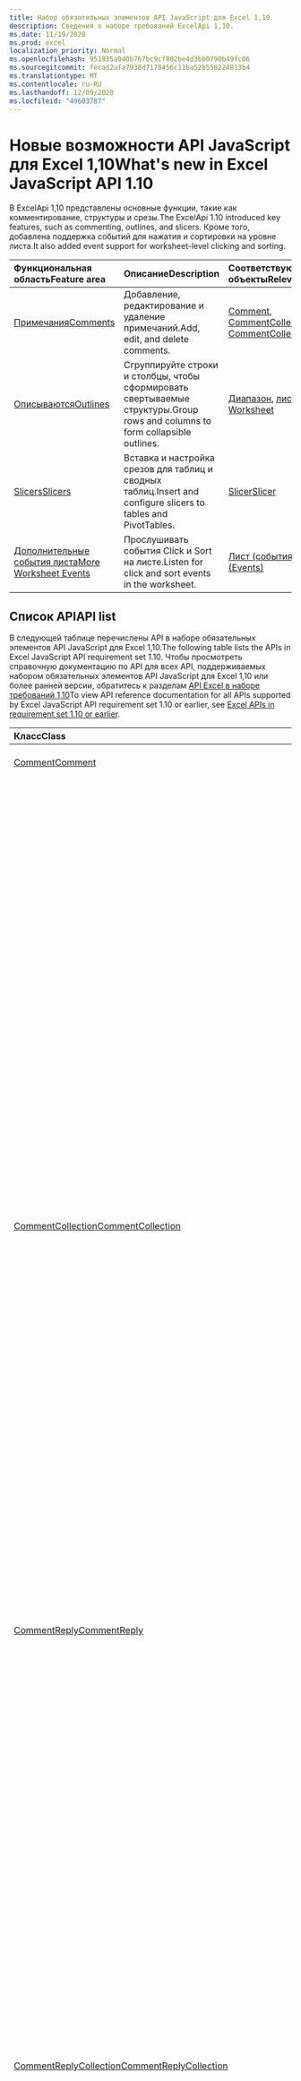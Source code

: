 ```yaml
---
title: Набор обязательных элементов API JavaScript для Excel 1,10
description: Сведения о наборе требований ExcelApi 1,10.
ms.date: 11/19/2020
ms.prod: excel
localization_priority: Normal
ms.openlocfilehash: 951835a040b767bc9cf802be4d3bb0790b49fc06
ms.sourcegitcommit: fecad2afa7938d7178456c11ba52b558224813b4
ms.translationtype: MT
ms.contentlocale: ru-RU
ms.lasthandoff: 12/09/2020
ms.locfileid: "49603787"
---
```

# <a name="whats-new-in-excel-javascript-api-110"></a><span data-ttu-id="d00da-103">Новые возможности API JavaScript для Excel 1,10</span><span class="sxs-lookup"><span data-stu-id="d00da-103">What's new in Excel JavaScript API 1.10</span></span>

<span data-ttu-id="d00da-104">В ExcelApi 1,10 представлены основные функции, такие как комментирование, структуры и срезы.</span><span class="sxs-lookup"><span data-stu-id="d00da-104">The ExcelApi 1.10 introduced key features, such as commenting, outlines, and slicers.</span></span> <span data-ttu-id="d00da-105">Кроме того, добавлена поддержка событий для нажатия и сортировки на уровне листа.</span><span class="sxs-lookup"><span data-stu-id="d00da-105">It also added event support for worksheet-level clicking and sorting.</span></span>

| <span data-ttu-id="d00da-106">Функциональная область</span><span class="sxs-lookup"><span data-stu-id="d00da-106">Feature area</span></span> | <span data-ttu-id="d00da-107">Описание</span><span class="sxs-lookup"><span data-stu-id="d00da-107">Description</span></span> | <span data-ttu-id="d00da-108">Соответствующие объекты</span><span class="sxs-lookup"><span data-stu-id="d00da-108">Relevant objects</span></span> |
|:--- |:--- |:--- |
| [<span data-ttu-id="d00da-109">Примечания</span><span class="sxs-lookup"><span data-stu-id="d00da-109">Comments</span></span>](../../excel/excel-add-ins-comments.md) | <span data-ttu-id="d00da-110">Добавление, редактирование и удаление примечаний.</span><span class="sxs-lookup"><span data-stu-id="d00da-110">Add, edit, and delete comments.</span></span> | <span data-ttu-id="d00da-111">[Comment](/javascript/api/excel/excel.comment), [CommentCollection](/javascript/api/excel/excel.commentcollection)</span><span class="sxs-lookup"><span data-stu-id="d00da-111">[Comment](/javascript/api/excel/excel.comment), [CommentCollection](/javascript/api/excel/excel.commentcollection)</span></span> |
| [<span data-ttu-id="d00da-112">Описываются</span><span class="sxs-lookup"><span data-stu-id="d00da-112">Outlines</span></span>](../../excel/excel-add-ins-ranges-advanced.md#group-data-for-an-outline) | <span data-ttu-id="d00da-113">Сгруппируйте строки и столбцы, чтобы сформировать свертываемые структуры.</span><span class="sxs-lookup"><span data-stu-id="d00da-113">Group rows and columns to form collapsible outlines.</span></span> | <span data-ttu-id="d00da-114">[Диапазон](/javascript/api/excel/excel.range), [лист](/javascript/api/excel/excel.worksheet)</span><span class="sxs-lookup"><span data-stu-id="d00da-114">[Range](/javascript/api/excel/excel.range), [Worksheet](/javascript/api/excel/excel.worksheet)</span></span> |
| [<span data-ttu-id="d00da-115">Slicers</span><span class="sxs-lookup"><span data-stu-id="d00da-115">Slicers</span></span>](../../excel/excel-add-ins-pivottables.md#filter-with-slicers) | <span data-ttu-id="d00da-116">Вставка и настройка срезов для таблиц и сводных таблиц.</span><span class="sxs-lookup"><span data-stu-id="d00da-116">Insert and configure slicers to tables and PivotTables.</span></span> | [<span data-ttu-id="d00da-117">Slicer</span><span class="sxs-lookup"><span data-stu-id="d00da-117">Slicer</span></span>](/javascript/api/excel/excel.slicer) |
| [<span data-ttu-id="d00da-118">Дополнительные события листа</span><span class="sxs-lookup"><span data-stu-id="d00da-118">More Worksheet Events</span></span>](../../excel/excel-add-ins-events.md) | <span data-ttu-id="d00da-119">Прослушивать события Click и Sort на листе.</span><span class="sxs-lookup"><span data-stu-id="d00da-119">Listen for click and sort events in the worksheet.</span></span> | [<span data-ttu-id="d00da-120">Лист (события)</span><span class="sxs-lookup"><span data-stu-id="d00da-120">Worksheet (Events)</span></span>](/javascript/api/excel/excel.worksheet#events) |

## <a name="api-list"></a><span data-ttu-id="d00da-121">Список API</span><span class="sxs-lookup"><span data-stu-id="d00da-121">API list</span></span>

<span data-ttu-id="d00da-122">В следующей таблице перечислены API в наборе обязательных элементов API JavaScript для Excel 1,10.</span><span class="sxs-lookup"><span data-stu-id="d00da-122">The following table lists the APIs in Excel JavaScript API requirement set 1.10.</span></span> <span data-ttu-id="d00da-123">Чтобы просмотреть справочную документацию по API для всех API, поддерживаемых набором обязательных элементов API JavaScript для Excel 1,10 или более ранней версии, обратитесь к разделам [API Excel в наборе требований 1,10](/javascript/api/excel?view=excel-js-1.10&preserve-view=true)</span><span class="sxs-lookup"><span data-stu-id="d00da-123">To view API reference documentation for all APIs supported by Excel JavaScript API requirement set 1.10 or earlier, see [Excel APIs in requirement set 1.10 or earlier](/javascript/api/excel?view=excel-js-1.10&preserve-view=true).</span></span>

| <span data-ttu-id="d00da-124">Класс</span><span class="sxs-lookup"><span data-stu-id="d00da-124">Class</span></span> | <span data-ttu-id="d00da-125">Поля</span><span class="sxs-lookup"><span data-stu-id="d00da-125">Fields</span></span> | <span data-ttu-id="d00da-126">Описание</span><span class="sxs-lookup"><span data-stu-id="d00da-126">Description</span></span> |
|:---|:---|:---|
|[<span data-ttu-id="d00da-127">Comment</span><span class="sxs-lookup"><span data-stu-id="d00da-127">Comment</span></span>](/javascript/api/excel/excel.comment)|[<span data-ttu-id="d00da-128">content</span><span class="sxs-lookup"><span data-stu-id="d00da-128">content</span></span>](/javascript/api/excel/excel.comment#content)|<span data-ttu-id="d00da-129">Содержимое комментария.</span><span class="sxs-lookup"><span data-stu-id="d00da-129">The comment's content.</span></span>|
||[<span data-ttu-id="d00da-130">delete()</span><span class="sxs-lookup"><span data-stu-id="d00da-130">delete()</span></span>](/javascript/api/excel/excel.comment#delete--)|<span data-ttu-id="d00da-131">Удаляет комментарий и все подключенные ответы.</span><span class="sxs-lookup"><span data-stu-id="d00da-131">Deletes the comment and all the connected replies.</span></span>|
||[<span data-ttu-id="d00da-132">getLocation()</span><span class="sxs-lookup"><span data-stu-id="d00da-132">getLocation()</span></span>](/javascript/api/excel/excel.comment#getlocation--)|<span data-ttu-id="d00da-133">Получает ячейку, в которой находится этот комментарий.</span><span class="sxs-lookup"><span data-stu-id="d00da-133">Gets the cell where this comment is located.</span></span>|
||[<span data-ttu-id="d00da-134">authorEmail</span><span class="sxs-lookup"><span data-stu-id="d00da-134">authorEmail</span></span>](/javascript/api/excel/excel.comment#authoremail)|<span data-ttu-id="d00da-135">Получает электронную почту автора примечания.</span><span class="sxs-lookup"><span data-stu-id="d00da-135">Gets the email of the comment's author.</span></span>|
||[<span data-ttu-id="d00da-136">authorName</span><span class="sxs-lookup"><span data-stu-id="d00da-136">authorName</span></span>](/javascript/api/excel/excel.comment#authorname)|<span data-ttu-id="d00da-137">Получает имя автора примечания.</span><span class="sxs-lookup"><span data-stu-id="d00da-137">Gets the name of the comment's author.</span></span>|
||[<span data-ttu-id="d00da-138">creationDate</span><span class="sxs-lookup"><span data-stu-id="d00da-138">creationDate</span></span>](/javascript/api/excel/excel.comment#creationdate)|<span data-ttu-id="d00da-139">Получает время создания примечания.</span><span class="sxs-lookup"><span data-stu-id="d00da-139">Gets the creation time of the comment.</span></span>|
||[<span data-ttu-id="d00da-140">id</span><span class="sxs-lookup"><span data-stu-id="d00da-140">id</span></span>](/javascript/api/excel/excel.comment#id)|<span data-ttu-id="d00da-141">Задает идентификатор комментария.</span><span class="sxs-lookup"><span data-stu-id="d00da-141">Specifies the comment identifier.</span></span>|
||[<span data-ttu-id="d00da-142">replies</span><span class="sxs-lookup"><span data-stu-id="d00da-142">replies</span></span>](/javascript/api/excel/excel.comment#replies)|<span data-ttu-id="d00da-143">Представляет коллекцию объектов ответов, связанных с примечанием.</span><span class="sxs-lookup"><span data-stu-id="d00da-143">Represents a collection of reply objects associated with the comment.</span></span>|
|[<span data-ttu-id="d00da-144">CommentCollection</span><span class="sxs-lookup"><span data-stu-id="d00da-144">CommentCollection</span></span>](/javascript/api/excel/excel.commentcollection)|[<span data-ttu-id="d00da-145">Add (Целладдресс: \| строка Range, Content: String, ContentType?: Excel. ContentType)</span><span class="sxs-lookup"><span data-stu-id="d00da-145">add(cellAddress: Range \| string, content: string, contentType?: Excel.ContentType)</span></span>](/javascript/api/excel/excel.commentcollection#add-celladdress--content--contenttype-)|<span data-ttu-id="d00da-146">Создает новое примечание с указанным содержимым в определенной ячейке.</span><span class="sxs-lookup"><span data-stu-id="d00da-146">Creates a new comment with the given content on the given cell.</span></span>|
||[<span data-ttu-id="d00da-147">getCount()</span><span class="sxs-lookup"><span data-stu-id="d00da-147">getCount()</span></span>](/javascript/api/excel/excel.commentcollection#getcount--)|<span data-ttu-id="d00da-148">Получает количество примечаний в коллекции.</span><span class="sxs-lookup"><span data-stu-id="d00da-148">Gets the number of comments in the collection.</span></span>|
||[<span data-ttu-id="d00da-149">getItem(commentId: string)</span><span class="sxs-lookup"><span data-stu-id="d00da-149">getItem(commentId: string)</span></span>](/javascript/api/excel/excel.commentcollection#getitem-commentid-)|<span data-ttu-id="d00da-150">Получает примечание из коллекции на основе его идентификатора.</span><span class="sxs-lookup"><span data-stu-id="d00da-150">Gets a comment from the collection based on its ID.</span></span>|
||[<span data-ttu-id="d00da-151">getItemAt(index: number)</span><span class="sxs-lookup"><span data-stu-id="d00da-151">getItemAt(index: number)</span></span>](/javascript/api/excel/excel.commentcollection#getitemat-index-)|<span data-ttu-id="d00da-152">Получает примечание из коллекции на основе его позиции.</span><span class="sxs-lookup"><span data-stu-id="d00da-152">Gets a comment from the collection based on its position.</span></span>|
||[<span data-ttu-id="d00da-153">getItemByCell(cellAddress: Range \| string)</span><span class="sxs-lookup"><span data-stu-id="d00da-153">getItemByCell(cellAddress: Range \| string)</span></span>](/javascript/api/excel/excel.commentcollection#getitembycell-celladdress-)|<span data-ttu-id="d00da-154">Получает примечание из указанной ячейки.</span><span class="sxs-lookup"><span data-stu-id="d00da-154">Gets the comment from the specified cell.</span></span>|
||[<span data-ttu-id="d00da-155">getItemByReplyId(replyId: string)</span><span class="sxs-lookup"><span data-stu-id="d00da-155">getItemByReplyId(replyId: string)</span></span>](/javascript/api/excel/excel.commentcollection#getitembyreplyid-replyid-)|<span data-ttu-id="d00da-156">Получает комментарий, к которому подключен данный ответ.</span><span class="sxs-lookup"><span data-stu-id="d00da-156">Gets the comment to which the given reply is connected.</span></span>|
||[<span data-ttu-id="d00da-157">items</span><span class="sxs-lookup"><span data-stu-id="d00da-157">items</span></span>](/javascript/api/excel/excel.commentcollection#items)|<span data-ttu-id="d00da-158">Получает загруженные дочерние элементы в этой коллекции.</span><span class="sxs-lookup"><span data-stu-id="d00da-158">Gets the loaded child items in this collection.</span></span>|
|[<span data-ttu-id="d00da-159">CommentReply</span><span class="sxs-lookup"><span data-stu-id="d00da-159">CommentReply</span></span>](/javascript/api/excel/excel.commentreply)|[<span data-ttu-id="d00da-160">content</span><span class="sxs-lookup"><span data-stu-id="d00da-160">content</span></span>](/javascript/api/excel/excel.commentreply#content)|<span data-ttu-id="d00da-161">Содержимое ответа на комментарий.</span><span class="sxs-lookup"><span data-stu-id="d00da-161">The comment reply's content.</span></span>|
||[<span data-ttu-id="d00da-162">delete()</span><span class="sxs-lookup"><span data-stu-id="d00da-162">delete()</span></span>](/javascript/api/excel/excel.commentreply#delete--)|<span data-ttu-id="d00da-163">Удаляет ответ на примечание.</span><span class="sxs-lookup"><span data-stu-id="d00da-163">Deletes the comment reply.</span></span>|
||[<span data-ttu-id="d00da-164">getLocation()</span><span class="sxs-lookup"><span data-stu-id="d00da-164">getLocation()</span></span>](/javascript/api/excel/excel.commentreply#getlocation--)|<span data-ttu-id="d00da-165">Получает ячейку, в которой находится этот ответ на комментарий.</span><span class="sxs-lookup"><span data-stu-id="d00da-165">Gets the cell where this comment reply is located.</span></span>|
||[<span data-ttu-id="d00da-166">getParentComment()</span><span class="sxs-lookup"><span data-stu-id="d00da-166">getParentComment()</span></span>](/javascript/api/excel/excel.commentreply#getparentcomment--)|<span data-ttu-id="d00da-167">Получает родительский комментарий для этого ответа.</span><span class="sxs-lookup"><span data-stu-id="d00da-167">Gets the parent comment of this reply.</span></span>|
||[<span data-ttu-id="d00da-168">authorEmail</span><span class="sxs-lookup"><span data-stu-id="d00da-168">authorEmail</span></span>](/javascript/api/excel/excel.commentreply#authoremail)|<span data-ttu-id="d00da-169">Получает электронную почту автора ответа на примечание.</span><span class="sxs-lookup"><span data-stu-id="d00da-169">Gets the email of the comment reply's author.</span></span>|
||[<span data-ttu-id="d00da-170">authorName</span><span class="sxs-lookup"><span data-stu-id="d00da-170">authorName</span></span>](/javascript/api/excel/excel.commentreply#authorname)|<span data-ttu-id="d00da-171">Получает имя автора ответа на примечание.</span><span class="sxs-lookup"><span data-stu-id="d00da-171">Gets the name of the comment reply's author.</span></span>|
||[<span data-ttu-id="d00da-172">creationDate</span><span class="sxs-lookup"><span data-stu-id="d00da-172">creationDate</span></span>](/javascript/api/excel/excel.commentreply#creationdate)|<span data-ttu-id="d00da-173">Получает время создания ответа на примечание.</span><span class="sxs-lookup"><span data-stu-id="d00da-173">Gets the creation time of the comment reply.</span></span>|
||[<span data-ttu-id="d00da-174">id</span><span class="sxs-lookup"><span data-stu-id="d00da-174">id</span></span>](/javascript/api/excel/excel.commentreply#id)|<span data-ttu-id="d00da-175">Задает идентификатор ответа на комментарий.</span><span class="sxs-lookup"><span data-stu-id="d00da-175">Specifies the comment reply identifier.</span></span>|
|[<span data-ttu-id="d00da-176">CommentReplyCollection</span><span class="sxs-lookup"><span data-stu-id="d00da-176">CommentReplyCollection</span></span>](/javascript/api/excel/excel.commentreplycollection)|[<span data-ttu-id="d00da-177">add(content: string, contentType?: Excel.ContentType)</span><span class="sxs-lookup"><span data-stu-id="d00da-177">add(content: string, contentType?: Excel.ContentType)</span></span>](/javascript/api/excel/excel.commentreplycollection#add-content--contenttype-)|<span data-ttu-id="d00da-178">Создает ответ на примечание.</span><span class="sxs-lookup"><span data-stu-id="d00da-178">Creates a comment reply for comment.</span></span>|
||[<span data-ttu-id="d00da-179">getCount()</span><span class="sxs-lookup"><span data-stu-id="d00da-179">getCount()</span></span>](/javascript/api/excel/excel.commentreplycollection#getcount--)|<span data-ttu-id="d00da-180">Получает количество ответов на примечания в коллекции.</span><span class="sxs-lookup"><span data-stu-id="d00da-180">Gets the number of comment replies in the collection.</span></span>|
||[<span data-ttu-id="d00da-181">getItem(commentReplyId: string)</span><span class="sxs-lookup"><span data-stu-id="d00da-181">getItem(commentReplyId: string)</span></span>](/javascript/api/excel/excel.commentreplycollection#getitem-commentreplyid-)|<span data-ttu-id="d00da-182">Возвращает ответ на примечание, определенное по идентификатору.</span><span class="sxs-lookup"><span data-stu-id="d00da-182">Returns a comment reply identified by its ID.</span></span>|
||[<span data-ttu-id="d00da-183">getItemAt(index: number)</span><span class="sxs-lookup"><span data-stu-id="d00da-183">getItemAt(index: number)</span></span>](/javascript/api/excel/excel.commentreplycollection#getitemat-index-)|<span data-ttu-id="d00da-184">Возвращает ответ на примечание на основе его позиции в коллекции.</span><span class="sxs-lookup"><span data-stu-id="d00da-184">Gets a comment reply based on its position in the collection.</span></span>|
||[<span data-ttu-id="d00da-185">items</span><span class="sxs-lookup"><span data-stu-id="d00da-185">items</span></span>](/javascript/api/excel/excel.commentreplycollection#items)|<span data-ttu-id="d00da-186">Получает загруженные дочерние элементы в этой коллекции.</span><span class="sxs-lookup"><span data-stu-id="d00da-186">Gets the loaded child items in this collection.</span></span>|
|[<span data-ttu-id="d00da-187">PivotLayout</span><span class="sxs-lookup"><span data-stu-id="d00da-187">PivotLayout</span></span>](/javascript/api/excel/excel.pivotlayout)|[<span data-ttu-id="d00da-188">enableFieldList</span><span class="sxs-lookup"><span data-stu-id="d00da-188">enableFieldList</span></span>](/javascript/api/excel/excel.pivotlayout#enablefieldlist)|<span data-ttu-id="d00da-189">Указывает, можно ли отображать список полей в пользовательском интерфейсе.</span><span class="sxs-lookup"><span data-stu-id="d00da-189">Specifies if the field list can be shown in the UI.</span></span>|
|[<span data-ttu-id="d00da-190">PivotTableStyle</span><span class="sxs-lookup"><span data-stu-id="d00da-190">PivotTableStyle</span></span>](/javascript/api/excel/excel.pivottablestyle)|[<span data-ttu-id="d00da-191">delete()</span><span class="sxs-lookup"><span data-stu-id="d00da-191">delete()</span></span>](/javascript/api/excel/excel.pivottablestyle#delete--)|<span data-ttu-id="d00da-192">Удаляет объект PivotTableStyle.</span><span class="sxs-lookup"><span data-stu-id="d00da-192">Deletes the PivotTableStyle.</span></span>|
||[<span data-ttu-id="d00da-193">duplicate()</span><span class="sxs-lookup"><span data-stu-id="d00da-193">duplicate()</span></span>](/javascript/api/excel/excel.pivottablestyle#duplicate--)|<span data-ttu-id="d00da-194">Создает дубликат объекта PivotTableStyle с копиями всех элементов стиля.</span><span class="sxs-lookup"><span data-stu-id="d00da-194">Creates a duplicate of this PivotTableStyle with copies of all the style elements.</span></span>|
||[<span data-ttu-id="d00da-195">name</span><span class="sxs-lookup"><span data-stu-id="d00da-195">name</span></span>](/javascript/api/excel/excel.pivottablestyle#name)|<span data-ttu-id="d00da-196">Получает имя объекта PivotTableStyle.</span><span class="sxs-lookup"><span data-stu-id="d00da-196">Gets the name of the PivotTableStyle.</span></span>|
||[<span data-ttu-id="d00da-197">readOnly</span><span class="sxs-lookup"><span data-stu-id="d00da-197">readOnly</span></span>](/javascript/api/excel/excel.pivottablestyle#readonly)|<span data-ttu-id="d00da-198">Указывает, предназначен ли объект PivotTableStyle только для чтения.</span><span class="sxs-lookup"><span data-stu-id="d00da-198">Specifies if this PivotTableStyle object is read-only.</span></span>|
|[<span data-ttu-id="d00da-199">PivotTableStyleCollection</span><span class="sxs-lookup"><span data-stu-id="d00da-199">PivotTableStyleCollection</span></span>](/javascript/api/excel/excel.pivottablestylecollection)|[<span data-ttu-id="d00da-200">add(name: string, makeUniqueName?: boolean)</span><span class="sxs-lookup"><span data-stu-id="d00da-200">add(name: string, makeUniqueName?: boolean)</span></span>](/javascript/api/excel/excel.pivottablestylecollection#add-name--makeuniquename-)|<span data-ttu-id="d00da-201">Создает пустой объект PivotTableStyle с указанным именем.</span><span class="sxs-lookup"><span data-stu-id="d00da-201">Creates a blank PivotTableStyle with the specified name.</span></span>|
||[<span data-ttu-id="d00da-202">getCount()</span><span class="sxs-lookup"><span data-stu-id="d00da-202">getCount()</span></span>](/javascript/api/excel/excel.pivottablestylecollection#getcount--)|<span data-ttu-id="d00da-203">Получает количество стилей сводных таблиц в коллекции.</span><span class="sxs-lookup"><span data-stu-id="d00da-203">Gets the number of PivotTable styles in the collection.</span></span>|
||[<span data-ttu-id="d00da-204">getDefault()</span><span class="sxs-lookup"><span data-stu-id="d00da-204">getDefault()</span></span>](/javascript/api/excel/excel.pivottablestylecollection#getdefault--)|<span data-ttu-id="d00da-205">Получает используемый по умолчанию объект PivotTableStyle для области родительского объекта.</span><span class="sxs-lookup"><span data-stu-id="d00da-205">Gets the default PivotTableStyle for the parent object's scope.</span></span>|
||[<span data-ttu-id="d00da-206">getItem(name: string)</span><span class="sxs-lookup"><span data-stu-id="d00da-206">getItem(name: string)</span></span>](/javascript/api/excel/excel.pivottablestylecollection#getitem-name-)|<span data-ttu-id="d00da-207">Получает объект PivotTableStyle по имени.</span><span class="sxs-lookup"><span data-stu-id="d00da-207">Gets a PivotTableStyle by name.</span></span>|
||[<span data-ttu-id="d00da-208">getItemOrNullObject(имя: строка)</span><span class="sxs-lookup"><span data-stu-id="d00da-208">getItemOrNullObject(name: string)</span></span>](/javascript/api/excel/excel.pivottablestylecollection#getitemornullobject-name-)|<span data-ttu-id="d00da-209">Получает объект PivotTableStyle по имени.</span><span class="sxs-lookup"><span data-stu-id="d00da-209">Gets a PivotTableStyle by name.</span></span>|
||[<span data-ttu-id="d00da-210">items</span><span class="sxs-lookup"><span data-stu-id="d00da-210">items</span></span>](/javascript/api/excel/excel.pivottablestylecollection#items)|<span data-ttu-id="d00da-211">Получает загруженные дочерние элементы в этой коллекции.</span><span class="sxs-lookup"><span data-stu-id="d00da-211">Gets the loaded child items in this collection.</span></span>|
||[<span data-ttu-id="d00da-212">setDefault(newDefaultStyle: PivotTableStyle \| string)</span><span class="sxs-lookup"><span data-stu-id="d00da-212">setDefault(newDefaultStyle: PivotTableStyle \| string)</span></span>](/javascript/api/excel/excel.pivottablestylecollection#setdefault-newdefaultstyle-)|<span data-ttu-id="d00da-213">Задает объект PivotTableStyle, используемый по умолчанию в области родительского объекта.</span><span class="sxs-lookup"><span data-stu-id="d00da-213">Sets the default PivotTableStyle for use in the parent object's scope.</span></span>|
|[<span data-ttu-id="d00da-214">Range</span><span class="sxs-lookup"><span data-stu-id="d00da-214">Range</span></span>](/javascript/api/excel/excel.range)|[<span data-ttu-id="d00da-215">Group (Граупоптион: Excel. Граупоптион)</span><span class="sxs-lookup"><span data-stu-id="d00da-215">group(groupOption: Excel.GroupOption)</span></span>](/javascript/api/excel/excel.range#group-groupoption-)|<span data-ttu-id="d00da-216">Группирует столбцы и строки для структуры.</span><span class="sxs-lookup"><span data-stu-id="d00da-216">Groups columns and rows for an outline.</span></span>|
||[<span data-ttu-id="d00da-217">Хидеграупдетаилс (Граупоптион: Excel. Граупоптион)</span><span class="sxs-lookup"><span data-stu-id="d00da-217">hideGroupDetails(groupOption: Excel.GroupOption)</span></span>](/javascript/api/excel/excel.range#hidegroupdetails-groupoption-)|<span data-ttu-id="d00da-218">Скрытие сведений о группе строк или столбцов.</span><span class="sxs-lookup"><span data-stu-id="d00da-218">Hide details of the row or column group.</span></span>|
||[<span data-ttu-id="d00da-219">height</span><span class="sxs-lookup"><span data-stu-id="d00da-219">height</span></span>](/javascript/api/excel/excel.range#height)|<span data-ttu-id="d00da-220">Возвращает расстояние в пунктах (для масштаба 100 %) от верхнего до нижнего края диапазона.</span><span class="sxs-lookup"><span data-stu-id="d00da-220">Returns the distance in points, for 100% zoom, from top edge of the range to bottom edge of the range.</span></span>|
||[<span data-ttu-id="d00da-221">left</span><span class="sxs-lookup"><span data-stu-id="d00da-221">left</span></span>](/javascript/api/excel/excel.range#left)|<span data-ttu-id="d00da-222">Возвращает расстояние в пунктах (для масштаба 100 %) от левого края листа до левого края диапазона.</span><span class="sxs-lookup"><span data-stu-id="d00da-222">Returns the distance in points, for 100% zoom, from left edge of the worksheet to left edge of the range.</span></span>|
||[<span data-ttu-id="d00da-223">top</span><span class="sxs-lookup"><span data-stu-id="d00da-223">top</span></span>](/javascript/api/excel/excel.range#top)|<span data-ttu-id="d00da-224">Возвращает расстояние в пунктах для масштаба 100 % от верхнего края листа до верхнего края диапазона.</span><span class="sxs-lookup"><span data-stu-id="d00da-224">Returns the distance in points, for 100% zoom, from top edge of the worksheet to top edge of the range.</span></span>|
||[<span data-ttu-id="d00da-225">width</span><span class="sxs-lookup"><span data-stu-id="d00da-225">width</span></span>](/javascript/api/excel/excel.range#width)|<span data-ttu-id="d00da-226">Возвращает расстояние в пунктах (для масштаба 100 %) от левого до правого края диапазона.</span><span class="sxs-lookup"><span data-stu-id="d00da-226">Returns the distance in points, for 100% zoom, from left edge of the range to right edge of the range.</span></span>|
||[<span data-ttu-id="d00da-227">Шовграупдетаилс (Граупоптион: Excel. Граупоптион)</span><span class="sxs-lookup"><span data-stu-id="d00da-227">showGroupDetails(groupOption: Excel.GroupOption)</span></span>](/javascript/api/excel/excel.range#showgroupdetails-groupoption-)|<span data-ttu-id="d00da-228">Отображение сведений о группе строк или столбцов.</span><span class="sxs-lookup"><span data-stu-id="d00da-228">Show details of the row or column group.</span></span>|
||[<span data-ttu-id="d00da-229">Разгруппировать (Граупоптион: Excel. Граупоптион)</span><span class="sxs-lookup"><span data-stu-id="d00da-229">ungroup(groupOption: Excel.GroupOption)</span></span>](/javascript/api/excel/excel.range#ungroup-groupoption-)|<span data-ttu-id="d00da-230">Разгруппирование столбцов и строк для структуры.</span><span class="sxs-lookup"><span data-stu-id="d00da-230">Ungroups columns and rows for an outline.</span></span>|
|[<span data-ttu-id="d00da-231">Shape</span><span class="sxs-lookup"><span data-stu-id="d00da-231">Shape</span></span>](/javascript/api/excel/excel.shape)|[<span data-ttu-id="d00da-232">copyTo(destinationSheet?: Worksheet \| string)</span><span class="sxs-lookup"><span data-stu-id="d00da-232">copyTo(destinationSheet?: Worksheet \| string)</span></span>](/javascript/api/excel/excel.shape#copyto-destinationsheet-)|<span data-ttu-id="d00da-233">Копирует и вставляет объект Shape.</span><span class="sxs-lookup"><span data-stu-id="d00da-233">Copies and pastes a Shape object.</span></span>|
||[<span data-ttu-id="d00da-234">placement</span><span class="sxs-lookup"><span data-stu-id="d00da-234">placement</span></span>](/javascript/api/excel/excel.shape#placement)|<span data-ttu-id="d00da-235">Представляет способ прикрепления объекта к ячейкам под ним.</span><span class="sxs-lookup"><span data-stu-id="d00da-235">Represents how the object is attached to the cells below it.</span></span>|
|[<span data-ttu-id="d00da-236">Slicer</span><span class="sxs-lookup"><span data-stu-id="d00da-236">Slicer</span></span>](/javascript/api/excel/excel.slicer)|[<span data-ttu-id="d00da-237">caption</span><span class="sxs-lookup"><span data-stu-id="d00da-237">caption</span></span>](/javascript/api/excel/excel.slicer#caption)|<span data-ttu-id="d00da-238">Представляет подпись среза.</span><span class="sxs-lookup"><span data-stu-id="d00da-238">Represents the caption of slicer.</span></span>|
||[<span data-ttu-id="d00da-239">clearFilters()</span><span class="sxs-lookup"><span data-stu-id="d00da-239">clearFilters()</span></span>](/javascript/api/excel/excel.slicer#clearfilters--)|<span data-ttu-id="d00da-240">Удаляет все фильтры, примененные к срезу.</span><span class="sxs-lookup"><span data-stu-id="d00da-240">Clears all the filters currently applied on the slicer.</span></span>|
||[<span data-ttu-id="d00da-241">delete()</span><span class="sxs-lookup"><span data-stu-id="d00da-241">delete()</span></span>](/javascript/api/excel/excel.slicer#delete--)|<span data-ttu-id="d00da-242">Удаляет срез.</span><span class="sxs-lookup"><span data-stu-id="d00da-242">Deletes the slicer.</span></span>|
||[<span data-ttu-id="d00da-243">getSelectedItems()</span><span class="sxs-lookup"><span data-stu-id="d00da-243">getSelectedItems()</span></span>](/javascript/api/excel/excel.slicer#getselecteditems--)|<span data-ttu-id="d00da-244">Возвращает массив имен выбранных ключей элементов.</span><span class="sxs-lookup"><span data-stu-id="d00da-244">Returns an array of selected items' keys.</span></span>|
||[<span data-ttu-id="d00da-245">height</span><span class="sxs-lookup"><span data-stu-id="d00da-245">height</span></span>](/javascript/api/excel/excel.slicer#height)|<span data-ttu-id="d00da-246">Представляет высоту среза (в пунктах).</span><span class="sxs-lookup"><span data-stu-id="d00da-246">Represents the height, in points, of the slicer.</span></span>|
||[<span data-ttu-id="d00da-247">left</span><span class="sxs-lookup"><span data-stu-id="d00da-247">left</span></span>](/javascript/api/excel/excel.slicer#left)|<span data-ttu-id="d00da-248">Представляет расстояние в пунктах от левого края среза до левого края листа.</span><span class="sxs-lookup"><span data-stu-id="d00da-248">Represents the distance, in points, from the left side of the slicer to the left of the worksheet.</span></span>|
||[<span data-ttu-id="d00da-249">name</span><span class="sxs-lookup"><span data-stu-id="d00da-249">name</span></span>](/javascript/api/excel/excel.slicer#name)|<span data-ttu-id="d00da-250">Представляет имя среза.</span><span class="sxs-lookup"><span data-stu-id="d00da-250">Represents the name of slicer.</span></span>|
||[<span data-ttu-id="d00da-251">id</span><span class="sxs-lookup"><span data-stu-id="d00da-251">id</span></span>](/javascript/api/excel/excel.slicer#id)|<span data-ttu-id="d00da-252">Представляет уникальный идентификатор среза.</span><span class="sxs-lookup"><span data-stu-id="d00da-252">Represents the unique id of slicer.</span></span>|
||[<span data-ttu-id="d00da-253">isFilterCleared</span><span class="sxs-lookup"><span data-stu-id="d00da-253">isFilterCleared</span></span>](/javascript/api/excel/excel.slicer#isfiltercleared)|<span data-ttu-id="d00da-254">Значение true, если удалены все фильтры, примененные к срезу.</span><span class="sxs-lookup"><span data-stu-id="d00da-254">True if all filters currently applied on the slicer are cleared.</span></span>|
||[<span data-ttu-id="d00da-255">slicerItems</span><span class="sxs-lookup"><span data-stu-id="d00da-255">slicerItems</span></span>](/javascript/api/excel/excel.slicer#sliceritems)|<span data-ttu-id="d00da-256">Представляет коллекцию объектов SlicerItem, которые являются частью среза.</span><span class="sxs-lookup"><span data-stu-id="d00da-256">Represents the collection of SlicerItems that are part of the slicer.</span></span>|
||[<span data-ttu-id="d00da-257">worksheet</span><span class="sxs-lookup"><span data-stu-id="d00da-257">worksheet</span></span>](/javascript/api/excel/excel.slicer#worksheet)|<span data-ttu-id="d00da-258">Представляет лист, содержащий срез.</span><span class="sxs-lookup"><span data-stu-id="d00da-258">Represents the worksheet containing the slicer.</span></span>|
||<span data-ttu-id="d00da-259">[selectItems(items?: string[])](/javascript/api/excel/excel.slicer#selectitems-items-)</span><span class="sxs-lookup"><span data-stu-id="d00da-259">[selectItems(items?: string[])](/javascript/api/excel/excel.slicer#selectitems-items-)</span></span>|<span data-ttu-id="d00da-260">Выбирает элементы срезов на основе их ключей.</span><span class="sxs-lookup"><span data-stu-id="d00da-260">Selects slicer items based on their keys.</span></span>|
||[<span data-ttu-id="d00da-261">sortBy</span><span class="sxs-lookup"><span data-stu-id="d00da-261">sortBy</span></span>](/javascript/api/excel/excel.slicer#sortby)|<span data-ttu-id="d00da-262">Представляет порядок сортировки элементов в срезе.</span><span class="sxs-lookup"><span data-stu-id="d00da-262">Represents the sort order of the items in the slicer.</span></span>|
||[<span data-ttu-id="d00da-263">style</span><span class="sxs-lookup"><span data-stu-id="d00da-263">style</span></span>](/javascript/api/excel/excel.slicer#style)|<span data-ttu-id="d00da-264">Постоянное значение, представляющее стиль среза.</span><span class="sxs-lookup"><span data-stu-id="d00da-264">Constant value that represents the Slicer style.</span></span>|
||[<span data-ttu-id="d00da-265">top</span><span class="sxs-lookup"><span data-stu-id="d00da-265">top</span></span>](/javascript/api/excel/excel.slicer#top)|<span data-ttu-id="d00da-266">Представляет расстояние в пунктах от верхнего края среза до верхнего края листа.</span><span class="sxs-lookup"><span data-stu-id="d00da-266">Represents the distance, in points, from the top edge of the slicer to the top of the worksheet.</span></span>|
||[<span data-ttu-id="d00da-267">width</span><span class="sxs-lookup"><span data-stu-id="d00da-267">width</span></span>](/javascript/api/excel/excel.slicer#width)|<span data-ttu-id="d00da-268">Представляет ширину среза (в пунктах).</span><span class="sxs-lookup"><span data-stu-id="d00da-268">Represents the width, in points, of the slicer.</span></span>|
|[<span data-ttu-id="d00da-269">SlicerCollection</span><span class="sxs-lookup"><span data-stu-id="d00da-269">SlicerCollection</span></span>](/javascript/api/excel/excel.slicercollection)|[<span data-ttu-id="d00da-270">add(slicerSource: string \| PivotTable \| Table, sourceField: string \| PivotField \| number \| TableColumn, slicerDestination?: string \| Worksheet)</span><span class="sxs-lookup"><span data-stu-id="d00da-270">add(slicerSource: string \| PivotTable \| Table, sourceField: string \| PivotField \| number \| TableColumn, slicerDestination?: string \| Worksheet)</span></span>](/javascript/api/excel/excel.slicercollection#add-slicersource--sourcefield--slicerdestination-)|<span data-ttu-id="d00da-271">Добавляет новый срез в книгу.</span><span class="sxs-lookup"><span data-stu-id="d00da-271">Adds a new slicer to the workbook.</span></span>|
||[<span data-ttu-id="d00da-272">getCount()</span><span class="sxs-lookup"><span data-stu-id="d00da-272">getCount()</span></span>](/javascript/api/excel/excel.slicercollection#getcount--)|<span data-ttu-id="d00da-273">Возвращает количество срезов в коллекции.</span><span class="sxs-lookup"><span data-stu-id="d00da-273">Returns the number of slicers in the collection.</span></span>|
||[<span data-ttu-id="d00da-274">getItem(key: string)</span><span class="sxs-lookup"><span data-stu-id="d00da-274">getItem(key: string)</span></span>](/javascript/api/excel/excel.slicercollection#getitem-key-)|<span data-ttu-id="d00da-275">Получает объект slicer по его имени или ИД.</span><span class="sxs-lookup"><span data-stu-id="d00da-275">Gets a slicer object using its name or id.</span></span>|
||[<span data-ttu-id="d00da-276">getItemAt(index: number)</span><span class="sxs-lookup"><span data-stu-id="d00da-276">getItemAt(index: number)</span></span>](/javascript/api/excel/excel.slicercollection#getitemat-index-)|<span data-ttu-id="d00da-277">Получает срез на основе его позиции в коллекции.</span><span class="sxs-lookup"><span data-stu-id="d00da-277">Gets a slicer based on its position in the collection.</span></span>|
||[<span data-ttu-id="d00da-278">getItemOrNullObject(key: string)</span><span class="sxs-lookup"><span data-stu-id="d00da-278">getItemOrNullObject(key: string)</span></span>](/javascript/api/excel/excel.slicercollection#getitemornullobject-key-)|<span data-ttu-id="d00da-279">Получает срез, используя его имя или идентификатор.</span><span class="sxs-lookup"><span data-stu-id="d00da-279">Gets a slicer using its name or id.</span></span>|
||[<span data-ttu-id="d00da-280">items</span><span class="sxs-lookup"><span data-stu-id="d00da-280">items</span></span>](/javascript/api/excel/excel.slicercollection#items)|<span data-ttu-id="d00da-281">Получает загруженные дочерние элементы в этой коллекции.</span><span class="sxs-lookup"><span data-stu-id="d00da-281">Gets the loaded child items in this collection.</span></span>|
|[<span data-ttu-id="d00da-282">SlicerItem</span><span class="sxs-lookup"><span data-stu-id="d00da-282">SlicerItem</span></span>](/javascript/api/excel/excel.sliceritem)|[<span data-ttu-id="d00da-283">isSelected</span><span class="sxs-lookup"><span data-stu-id="d00da-283">isSelected</span></span>](/javascript/api/excel/excel.sliceritem#isselected)|<span data-ttu-id="d00da-284">Значение true, если выбран элемент среза.</span><span class="sxs-lookup"><span data-stu-id="d00da-284">True if the slicer item is selected.</span></span>|
||[<span data-ttu-id="d00da-285">hasData</span><span class="sxs-lookup"><span data-stu-id="d00da-285">hasData</span></span>](/javascript/api/excel/excel.sliceritem#hasdata)|<span data-ttu-id="d00da-286">Значение true, если элемент среза содержит данные. </span><span class="sxs-lookup"><span data-stu-id="d00da-286">True if the slicer item has data.</span></span>|
||[<span data-ttu-id="d00da-287">key</span><span class="sxs-lookup"><span data-stu-id="d00da-287">key</span></span>](/javascript/api/excel/excel.sliceritem#key)|<span data-ttu-id="d00da-288">Представляет уникальное значение, соответствующее элементу среза.</span><span class="sxs-lookup"><span data-stu-id="d00da-288">Represents the unique value representing the slicer item.</span></span>|
||[<span data-ttu-id="d00da-289">name</span><span class="sxs-lookup"><span data-stu-id="d00da-289">name</span></span>](/javascript/api/excel/excel.sliceritem#name)|<span data-ttu-id="d00da-290">Представляет заголовок, отображаемый в пользовательском интерфейсе.</span><span class="sxs-lookup"><span data-stu-id="d00da-290">Represents the title displayed in the UI.</span></span>|
|[<span data-ttu-id="d00da-291">SlicerItemCollection</span><span class="sxs-lookup"><span data-stu-id="d00da-291">SlicerItemCollection</span></span>](/javascript/api/excel/excel.sliceritemcollection)|[<span data-ttu-id="d00da-292">getCount()</span><span class="sxs-lookup"><span data-stu-id="d00da-292">getCount()</span></span>](/javascript/api/excel/excel.sliceritemcollection#getcount--)|<span data-ttu-id="d00da-293">Возвращает количество элементов в срезе.</span><span class="sxs-lookup"><span data-stu-id="d00da-293">Returns the number of slicer items in the slicer.</span></span>|
||[<span data-ttu-id="d00da-294">getItem(key: string)</span><span class="sxs-lookup"><span data-stu-id="d00da-294">getItem(key: string)</span></span>](/javascript/api/excel/excel.sliceritemcollection#getitem-key-)|<span data-ttu-id="d00da-295">Получает объект элемента среза по ключу или имени.</span><span class="sxs-lookup"><span data-stu-id="d00da-295">Gets a slicer item object using its key or name.</span></span>|
||[<span data-ttu-id="d00da-296">getItemAt(index: number)</span><span class="sxs-lookup"><span data-stu-id="d00da-296">getItemAt(index: number)</span></span>](/javascript/api/excel/excel.sliceritemcollection#getitemat-index-)|<span data-ttu-id="d00da-297">Получает элемент среза на основе его позиции в коллекции.</span><span class="sxs-lookup"><span data-stu-id="d00da-297">Gets a slicer item based on its position in the collection.</span></span>|
||[<span data-ttu-id="d00da-298">getItemOrNullObject(key: string)</span><span class="sxs-lookup"><span data-stu-id="d00da-298">getItemOrNullObject(key: string)</span></span>](/javascript/api/excel/excel.sliceritemcollection#getitemornullobject-key-)|<span data-ttu-id="d00da-299">Получает элемент среза по ключу или имени.</span><span class="sxs-lookup"><span data-stu-id="d00da-299">Gets a slicer item using its key or name.</span></span>|
||[<span data-ttu-id="d00da-300">items</span><span class="sxs-lookup"><span data-stu-id="d00da-300">items</span></span>](/javascript/api/excel/excel.sliceritemcollection#items)|<span data-ttu-id="d00da-301">Получает загруженные дочерние элементы в этой коллекции.</span><span class="sxs-lookup"><span data-stu-id="d00da-301">Gets the loaded child items in this collection.</span></span>|
|[<span data-ttu-id="d00da-302">SlicerStyle</span><span class="sxs-lookup"><span data-stu-id="d00da-302">SlicerStyle</span></span>](/javascript/api/excel/excel.slicerstyle)|[<span data-ttu-id="d00da-303">delete()</span><span class="sxs-lookup"><span data-stu-id="d00da-303">delete()</span></span>](/javascript/api/excel/excel.slicerstyle#delete--)|<span data-ttu-id="d00da-304">Удаляет объект SlicerStyle.</span><span class="sxs-lookup"><span data-stu-id="d00da-304">Deletes the SlicerStyle.</span></span>|
||[<span data-ttu-id="d00da-305">duplicate()</span><span class="sxs-lookup"><span data-stu-id="d00da-305">duplicate()</span></span>](/javascript/api/excel/excel.slicerstyle#duplicate--)|<span data-ttu-id="d00da-306">Создает дубликат объекта SlicerStyle с копиями всех элементов стиля.</span><span class="sxs-lookup"><span data-stu-id="d00da-306">Creates a duplicate of this SlicerStyle with copies of all the style elements.</span></span>|
||[<span data-ttu-id="d00da-307">name</span><span class="sxs-lookup"><span data-stu-id="d00da-307">name</span></span>](/javascript/api/excel/excel.slicerstyle#name)|<span data-ttu-id="d00da-308">Получает имя объекта SlicerStyle.</span><span class="sxs-lookup"><span data-stu-id="d00da-308">Gets the name of the SlicerStyle.</span></span>|
||[<span data-ttu-id="d00da-309">readOnly</span><span class="sxs-lookup"><span data-stu-id="d00da-309">readOnly</span></span>](/javascript/api/excel/excel.slicerstyle#readonly)|<span data-ttu-id="d00da-310">Указывает, предназначен ли объект SlicerStyle только для чтения.</span><span class="sxs-lookup"><span data-stu-id="d00da-310">Specifies if this SlicerStyle object is read-only.</span></span>|
|[<span data-ttu-id="d00da-311">SlicerStyleCollection</span><span class="sxs-lookup"><span data-stu-id="d00da-311">SlicerStyleCollection</span></span>](/javascript/api/excel/excel.slicerstylecollection)|[<span data-ttu-id="d00da-312">add(name: string, makeUniqueName?: boolean)</span><span class="sxs-lookup"><span data-stu-id="d00da-312">add(name: string, makeUniqueName?: boolean)</span></span>](/javascript/api/excel/excel.slicerstylecollection#add-name--makeuniquename-)|<span data-ttu-id="d00da-313">Создает пустой объект SlicerStyle с указанным именем.</span><span class="sxs-lookup"><span data-stu-id="d00da-313">Creates a blank SlicerStyle with the specified name.</span></span>|
||[<span data-ttu-id="d00da-314">getCount()</span><span class="sxs-lookup"><span data-stu-id="d00da-314">getCount()</span></span>](/javascript/api/excel/excel.slicerstylecollection#getcount--)|<span data-ttu-id="d00da-315">Получает количество стилей срезов в коллекции.</span><span class="sxs-lookup"><span data-stu-id="d00da-315">Gets the number of slicer styles in the collection.</span></span>|
||[<span data-ttu-id="d00da-316">getDefault()</span><span class="sxs-lookup"><span data-stu-id="d00da-316">getDefault()</span></span>](/javascript/api/excel/excel.slicerstylecollection#getdefault--)|<span data-ttu-id="d00da-317">Получает используемый по умолчанию объект SlicerStyle для области родительского объекта.</span><span class="sxs-lookup"><span data-stu-id="d00da-317">Gets the default SlicerStyle for the parent object's scope.</span></span>|
||[<span data-ttu-id="d00da-318">getItem(name: string)</span><span class="sxs-lookup"><span data-stu-id="d00da-318">getItem(name: string)</span></span>](/javascript/api/excel/excel.slicerstylecollection#getitem-name-)|<span data-ttu-id="d00da-319">Получает объект SlicerStyle по имени.</span><span class="sxs-lookup"><span data-stu-id="d00da-319">Gets a SlicerStyle by name.</span></span>|
||[<span data-ttu-id="d00da-320">getItemOrNullObject(имя: строка)</span><span class="sxs-lookup"><span data-stu-id="d00da-320">getItemOrNullObject(name: string)</span></span>](/javascript/api/excel/excel.slicerstylecollection#getitemornullobject-name-)|<span data-ttu-id="d00da-321">Получает объект SlicerStyle по имени.</span><span class="sxs-lookup"><span data-stu-id="d00da-321">Gets a SlicerStyle by name.</span></span>|
||[<span data-ttu-id="d00da-322">items</span><span class="sxs-lookup"><span data-stu-id="d00da-322">items</span></span>](/javascript/api/excel/excel.slicerstylecollection#items)|<span data-ttu-id="d00da-323">Получает загруженные дочерние элементы в этой коллекции.</span><span class="sxs-lookup"><span data-stu-id="d00da-323">Gets the loaded child items in this collection.</span></span>|
||[<span data-ttu-id="d00da-324">setDefault(newDefaultStyle: SlicerStyle \| string)</span><span class="sxs-lookup"><span data-stu-id="d00da-324">setDefault(newDefaultStyle: SlicerStyle \| string)</span></span>](/javascript/api/excel/excel.slicerstylecollection#setdefault-newdefaultstyle-)|<span data-ttu-id="d00da-325">Задает объект SlicerStyle, используемый по умолчанию в области родительского объекта.</span><span class="sxs-lookup"><span data-stu-id="d00da-325">Sets the default SlicerStyle for use in the parent object's scope.</span></span>|
|[<span data-ttu-id="d00da-326">TableStyle</span><span class="sxs-lookup"><span data-stu-id="d00da-326">TableStyle</span></span>](/javascript/api/excel/excel.tablestyle)|[<span data-ttu-id="d00da-327">delete()</span><span class="sxs-lookup"><span data-stu-id="d00da-327">delete()</span></span>](/javascript/api/excel/excel.tablestyle#delete--)|<span data-ttu-id="d00da-328">Удаляет объект TableStyle.</span><span class="sxs-lookup"><span data-stu-id="d00da-328">Deletes the TableStyle.</span></span>|
||[<span data-ttu-id="d00da-329">duplicate()</span><span class="sxs-lookup"><span data-stu-id="d00da-329">duplicate()</span></span>](/javascript/api/excel/excel.tablestyle#duplicate--)|<span data-ttu-id="d00da-330">Создает дубликат объекта TableStyle с копиями всех элементов стиля.</span><span class="sxs-lookup"><span data-stu-id="d00da-330">Creates a duplicate of this TableStyle with copies of all the style elements.</span></span>|
||[<span data-ttu-id="d00da-331">name</span><span class="sxs-lookup"><span data-stu-id="d00da-331">name</span></span>](/javascript/api/excel/excel.tablestyle#name)|<span data-ttu-id="d00da-332">Получает имя объекта TableStyle.</span><span class="sxs-lookup"><span data-stu-id="d00da-332">Gets the name of the TableStyle.</span></span>|
||[<span data-ttu-id="d00da-333">readOnly</span><span class="sxs-lookup"><span data-stu-id="d00da-333">readOnly</span></span>](/javascript/api/excel/excel.tablestyle#readonly)|<span data-ttu-id="d00da-334">Указывает, предназначен ли объект TableStyle только для чтения.</span><span class="sxs-lookup"><span data-stu-id="d00da-334">Specifies if this TableStyle object is read-only.</span></span>|
|[<span data-ttu-id="d00da-335">TableStyleCollection</span><span class="sxs-lookup"><span data-stu-id="d00da-335">TableStyleCollection</span></span>](/javascript/api/excel/excel.tablestylecollection)|[<span data-ttu-id="d00da-336">add(name: string, makeUniqueName?: boolean)</span><span class="sxs-lookup"><span data-stu-id="d00da-336">add(name: string, makeUniqueName?: boolean)</span></span>](/javascript/api/excel/excel.tablestylecollection#add-name--makeuniquename-)|<span data-ttu-id="d00da-337">Создает пустой объект TableStyle с указанным именем.</span><span class="sxs-lookup"><span data-stu-id="d00da-337">Creates a blank TableStyle with the specified name.</span></span>|
||[<span data-ttu-id="d00da-338">getCount()</span><span class="sxs-lookup"><span data-stu-id="d00da-338">getCount()</span></span>](/javascript/api/excel/excel.tablestylecollection#getcount--)|<span data-ttu-id="d00da-339">Получает количество стилей таблиц в коллекции.</span><span class="sxs-lookup"><span data-stu-id="d00da-339">Gets the number of table styles in the collection.</span></span>|
||[<span data-ttu-id="d00da-340">getDefault()</span><span class="sxs-lookup"><span data-stu-id="d00da-340">getDefault()</span></span>](/javascript/api/excel/excel.tablestylecollection#getdefault--)|<span data-ttu-id="d00da-341">Получает используемый по умолчанию объект TableStyle для области родительского объекта.</span><span class="sxs-lookup"><span data-stu-id="d00da-341">Gets the default TableStyle for the parent object's scope.</span></span>|
||[<span data-ttu-id="d00da-342">getItem(name: string)</span><span class="sxs-lookup"><span data-stu-id="d00da-342">getItem(name: string)</span></span>](/javascript/api/excel/excel.tablestylecollection#getitem-name-)|<span data-ttu-id="d00da-343">Получает объект TableStyle по имени.</span><span class="sxs-lookup"><span data-stu-id="d00da-343">Gets a TableStyle by name.</span></span>|
||[<span data-ttu-id="d00da-344">getItemOrNullObject(имя: строка)</span><span class="sxs-lookup"><span data-stu-id="d00da-344">getItemOrNullObject(name: string)</span></span>](/javascript/api/excel/excel.tablestylecollection#getitemornullobject-name-)|<span data-ttu-id="d00da-345">Получает объект TableStyle по имени.</span><span class="sxs-lookup"><span data-stu-id="d00da-345">Gets a TableStyle by name.</span></span>|
||[<span data-ttu-id="d00da-346">items</span><span class="sxs-lookup"><span data-stu-id="d00da-346">items</span></span>](/javascript/api/excel/excel.tablestylecollection#items)|<span data-ttu-id="d00da-347">Получает загруженные дочерние элементы в этой коллекции.</span><span class="sxs-lookup"><span data-stu-id="d00da-347">Gets the loaded child items in this collection.</span></span>|
||[<span data-ttu-id="d00da-348">setDefault(newDefaultStyle: TableStyle \| string)</span><span class="sxs-lookup"><span data-stu-id="d00da-348">setDefault(newDefaultStyle: TableStyle \| string)</span></span>](/javascript/api/excel/excel.tablestylecollection#setdefault-newdefaultstyle-)|<span data-ttu-id="d00da-349">Задает объект TableStyle, используемый по умолчанию в области родительского объекта.</span><span class="sxs-lookup"><span data-stu-id="d00da-349">Sets the default TableStyle for use in the parent object's scope.</span></span>|
|[<span data-ttu-id="d00da-350">TimelineStyle</span><span class="sxs-lookup"><span data-stu-id="d00da-350">TimelineStyle</span></span>](/javascript/api/excel/excel.timelinestyle)|[<span data-ttu-id="d00da-351">delete()</span><span class="sxs-lookup"><span data-stu-id="d00da-351">delete()</span></span>](/javascript/api/excel/excel.timelinestyle#delete--)|<span data-ttu-id="d00da-352">Удаляет объект TableStyle.</span><span class="sxs-lookup"><span data-stu-id="d00da-352">Deletes the TableStyle.</span></span>|
||[<span data-ttu-id="d00da-353">duplicate()</span><span class="sxs-lookup"><span data-stu-id="d00da-353">duplicate()</span></span>](/javascript/api/excel/excel.timelinestyle#duplicate--)|<span data-ttu-id="d00da-354">Создает дубликат объекта TimelineStyle с копиями всех элементов стиля.</span><span class="sxs-lookup"><span data-stu-id="d00da-354">Creates a duplicate of this TimelineStyle with copies of all the style elements.</span></span>|
||[<span data-ttu-id="d00da-355">name</span><span class="sxs-lookup"><span data-stu-id="d00da-355">name</span></span>](/javascript/api/excel/excel.timelinestyle#name)|<span data-ttu-id="d00da-356">Получает имя объекта TimelineStyle.</span><span class="sxs-lookup"><span data-stu-id="d00da-356">Gets the name of the TimelineStyle.</span></span>|
||[<span data-ttu-id="d00da-357">readOnly</span><span class="sxs-lookup"><span data-stu-id="d00da-357">readOnly</span></span>](/javascript/api/excel/excel.timelinestyle#readonly)|<span data-ttu-id="d00da-358">Указывает, предназначен ли объект TimelineStyle только для чтения.</span><span class="sxs-lookup"><span data-stu-id="d00da-358">Specifies if this TimelineStyle object is read-only.</span></span>|
|[<span data-ttu-id="d00da-359">TimelineStyleCollection</span><span class="sxs-lookup"><span data-stu-id="d00da-359">TimelineStyleCollection</span></span>](/javascript/api/excel/excel.timelinestylecollection)|[<span data-ttu-id="d00da-360">add(name: string, makeUniqueName?: boolean)</span><span class="sxs-lookup"><span data-stu-id="d00da-360">add(name: string, makeUniqueName?: boolean)</span></span>](/javascript/api/excel/excel.timelinestylecollection#add-name--makeuniquename-)|<span data-ttu-id="d00da-361">Создает пустой объект TimelineStyle с указанным именем.</span><span class="sxs-lookup"><span data-stu-id="d00da-361">Creates a blank TimelineStyle with the specified name.</span></span>|
||[<span data-ttu-id="d00da-362">getCount()</span><span class="sxs-lookup"><span data-stu-id="d00da-362">getCount()</span></span>](/javascript/api/excel/excel.timelinestylecollection#getcount--)|<span data-ttu-id="d00da-363">Получает количество стилей временной шкалы в коллекции.</span><span class="sxs-lookup"><span data-stu-id="d00da-363">Gets the number of timeline styles in the collection.</span></span>|
||[<span data-ttu-id="d00da-364">getDefault()</span><span class="sxs-lookup"><span data-stu-id="d00da-364">getDefault()</span></span>](/javascript/api/excel/excel.timelinestylecollection#getdefault--)|<span data-ttu-id="d00da-365">Получает используемый по умолчанию объект TimelineStyle для области родительского объекта.</span><span class="sxs-lookup"><span data-stu-id="d00da-365">Gets the default TimelineStyle for the parent object's scope.</span></span>|
||[<span data-ttu-id="d00da-366">getItem(name: string)</span><span class="sxs-lookup"><span data-stu-id="d00da-366">getItem(name: string)</span></span>](/javascript/api/excel/excel.timelinestylecollection#getitem-name-)|<span data-ttu-id="d00da-367">Получает объект TimelineStyle по имени.</span><span class="sxs-lookup"><span data-stu-id="d00da-367">Gets a TimelineStyle by name.</span></span>|
||[<span data-ttu-id="d00da-368">getItemOrNullObject(имя: строка)</span><span class="sxs-lookup"><span data-stu-id="d00da-368">getItemOrNullObject(name: string)</span></span>](/javascript/api/excel/excel.timelinestylecollection#getitemornullobject-name-)|<span data-ttu-id="d00da-369">Получает объект TimelineStyle по имени.</span><span class="sxs-lookup"><span data-stu-id="d00da-369">Gets a TimelineStyle by name.</span></span>|
||[<span data-ttu-id="d00da-370">items</span><span class="sxs-lookup"><span data-stu-id="d00da-370">items</span></span>](/javascript/api/excel/excel.timelinestylecollection#items)|<span data-ttu-id="d00da-371">Получает загруженные дочерние элементы в этой коллекции.</span><span class="sxs-lookup"><span data-stu-id="d00da-371">Gets the loaded child items in this collection.</span></span>|
||[<span data-ttu-id="d00da-372">setDefault(newDefaultStyle: TimelineStyle \| string)</span><span class="sxs-lookup"><span data-stu-id="d00da-372">setDefault(newDefaultStyle: TimelineStyle \| string)</span></span>](/javascript/api/excel/excel.timelinestylecollection#setdefault-newdefaultstyle-)|<span data-ttu-id="d00da-373">Задает объект TimelineStyle, используемый по умолчанию в области родительского объекта.</span><span class="sxs-lookup"><span data-stu-id="d00da-373">Sets the default TimelineStyle for use in the parent object's scope.</span></span>|
|[<span data-ttu-id="d00da-374">Workbook</span><span class="sxs-lookup"><span data-stu-id="d00da-374">Workbook</span></span>](/javascript/api/excel/excel.workbook)|[<span data-ttu-id="d00da-375">getActiveSlicer()</span><span class="sxs-lookup"><span data-stu-id="d00da-375">getActiveSlicer()</span></span>](/javascript/api/excel/excel.workbook#getactiveslicer--)|<span data-ttu-id="d00da-376">Получает текущий активный срез в книге.</span><span class="sxs-lookup"><span data-stu-id="d00da-376">Gets the currently active slicer in the workbook.</span></span>|
||[<span data-ttu-id="d00da-377">getActiveSlicerOrNullObject()</span><span class="sxs-lookup"><span data-stu-id="d00da-377">getActiveSlicerOrNullObject()</span></span>](/javascript/api/excel/excel.workbook#getactiveslicerornullobject--)|<span data-ttu-id="d00da-378">Получает текущий активный срез в книге.</span><span class="sxs-lookup"><span data-stu-id="d00da-378">Gets the currently active slicer in the workbook.</span></span>|
||[<span data-ttu-id="d00da-379">comments</span><span class="sxs-lookup"><span data-stu-id="d00da-379">comments</span></span>](/javascript/api/excel/excel.workbook#comments)|<span data-ttu-id="d00da-380">Представляет коллекцию примечаний, связанных с книгой.</span><span class="sxs-lookup"><span data-stu-id="d00da-380">Represents a collection of Comments associated with the workbook.</span></span>|
||[<span data-ttu-id="d00da-381">pivotTableStyles</span><span class="sxs-lookup"><span data-stu-id="d00da-381">pivotTableStyles</span></span>](/javascript/api/excel/excel.workbook#pivottablestyles)|<span data-ttu-id="d00da-382">Представляет коллекцию объектов PivotTableStyles, связанных с книгой.</span><span class="sxs-lookup"><span data-stu-id="d00da-382">Represents a collection of PivotTableStyles associated with the workbook.</span></span>|
||[<span data-ttu-id="d00da-383">slicerStyles</span><span class="sxs-lookup"><span data-stu-id="d00da-383">slicerStyles</span></span>](/javascript/api/excel/excel.workbook#slicerstyles)|<span data-ttu-id="d00da-384">Представляет коллекцию объектов SlicerStyles, связанных с книгой.</span><span class="sxs-lookup"><span data-stu-id="d00da-384">Represents a collection of SlicerStyles associated with the workbook.</span></span>|
||[<span data-ttu-id="d00da-385">slicers</span><span class="sxs-lookup"><span data-stu-id="d00da-385">slicers</span></span>](/javascript/api/excel/excel.workbook#slicers)|<span data-ttu-id="d00da-386">Представляет коллекцию срезов, связанных с книгой.</span><span class="sxs-lookup"><span data-stu-id="d00da-386">Represents a collection of Slicers associated with the workbook.</span></span>|
||[<span data-ttu-id="d00da-387">tableStyles</span><span class="sxs-lookup"><span data-stu-id="d00da-387">tableStyles</span></span>](/javascript/api/excel/excel.workbook#tablestyles)|<span data-ttu-id="d00da-388">Представляет коллекцию объектов TableStyles, связанных с книгой.</span><span class="sxs-lookup"><span data-stu-id="d00da-388">Represents a collection of TableStyles associated with the workbook.</span></span>|
||[<span data-ttu-id="d00da-389">timelineStyles</span><span class="sxs-lookup"><span data-stu-id="d00da-389">timelineStyles</span></span>](/javascript/api/excel/excel.workbook#timelinestyles)|<span data-ttu-id="d00da-390">Представляет коллекцию объектов TimelineStyles, связанных с книгой.</span><span class="sxs-lookup"><span data-stu-id="d00da-390">Represents a collection of TimelineStyles associated with the workbook.</span></span>|
|[<span data-ttu-id="d00da-391">Worksheet</span><span class="sxs-lookup"><span data-stu-id="d00da-391">Worksheet</span></span>](/javascript/api/excel/excel.worksheet)|[<span data-ttu-id="d00da-392">comments</span><span class="sxs-lookup"><span data-stu-id="d00da-392">comments</span></span>](/javascript/api/excel/excel.worksheet#comments)|<span data-ttu-id="d00da-393">Возвращает коллекцию всех объектов Comments на листе.</span><span class="sxs-lookup"><span data-stu-id="d00da-393">Returns a collection of all the Comments objects on the worksheet.</span></span>|
||[<span data-ttu-id="d00da-394">onColumnSorted</span><span class="sxs-lookup"><span data-stu-id="d00da-394">onColumnSorted</span></span>](/javascript/api/excel/excel.worksheet#oncolumnsorted)|<span data-ttu-id="d00da-395">Возникает при сортировке одного или нескольких столбцов.</span><span class="sxs-lookup"><span data-stu-id="d00da-395">Occurs when one or more columns have been sorted.</span></span>|
||[<span data-ttu-id="d00da-396">onRowSorted</span><span class="sxs-lookup"><span data-stu-id="d00da-396">onRowSorted</span></span>](/javascript/api/excel/excel.worksheet#onrowsorted)|<span data-ttu-id="d00da-397">Возникает при сортировке одной или нескольких строк.</span><span class="sxs-lookup"><span data-stu-id="d00da-397">Occurs when one or more rows have been sorted.</span></span>|
||[<span data-ttu-id="d00da-398">onSingleClicked</span><span class="sxs-lookup"><span data-stu-id="d00da-398">onSingleClicked</span></span>](/javascript/api/excel/excel.worksheet#onsingleclicked)|<span data-ttu-id="d00da-399">Происходит, когда на листе происходит действие, нажатие которого выполняется влево.</span><span class="sxs-lookup"><span data-stu-id="d00da-399">Occurs when a left-clicked/tapped action happens in the worksheet.</span></span>|
||[<span data-ttu-id="d00da-400">slicers</span><span class="sxs-lookup"><span data-stu-id="d00da-400">slicers</span></span>](/javascript/api/excel/excel.worksheet#slicers)|<span data-ttu-id="d00da-401">Возвращает коллекцию срезов, которые входят в состав рабочего листа.</span><span class="sxs-lookup"><span data-stu-id="d00da-401">Returns a collection of slicers that are part of the worksheet.</span></span>|
||[<span data-ttu-id="d00da-402">Шоваутлинелевелс (Ровлевелс: число, Колумнлевелс: число)</span><span class="sxs-lookup"><span data-stu-id="d00da-402">showOutlineLevels(rowLevels: number, columnLevels: number)</span></span>](/javascript/api/excel/excel.worksheet#showoutlinelevels-rowlevels--columnlevels-)|<span data-ttu-id="d00da-403">Отображает группы строк или столбцов по их уровням структуры.</span><span class="sxs-lookup"><span data-stu-id="d00da-403">Shows row or column groups by their outline levels.</span></span>|
|[<span data-ttu-id="d00da-404">WorksheetCollection</span><span class="sxs-lookup"><span data-stu-id="d00da-404">WorksheetCollection</span></span>](/javascript/api/excel/excel.worksheetcollection)|[<span data-ttu-id="d00da-405">onColumnSorted</span><span class="sxs-lookup"><span data-stu-id="d00da-405">onColumnSorted</span></span>](/javascript/api/excel/excel.worksheetcollection#oncolumnsorted)|<span data-ttu-id="d00da-406">Возникает при сортировке одного или нескольких столбцов.</span><span class="sxs-lookup"><span data-stu-id="d00da-406">Occurs when one or more columns have been sorted.</span></span>|
||[<span data-ttu-id="d00da-407">onRowSorted</span><span class="sxs-lookup"><span data-stu-id="d00da-407">onRowSorted</span></span>](/javascript/api/excel/excel.worksheetcollection#onrowsorted)|<span data-ttu-id="d00da-408">Возникает при сортировке одной или нескольких строк.</span><span class="sxs-lookup"><span data-stu-id="d00da-408">Occurs when one or more rows have been sorted.</span></span>|
||[<span data-ttu-id="d00da-409">onSingleClicked</span><span class="sxs-lookup"><span data-stu-id="d00da-409">onSingleClicked</span></span>](/javascript/api/excel/excel.worksheetcollection#onsingleclicked)|<span data-ttu-id="d00da-410">Возникает, когда в коллекции листа происходит операция с нажатием и нажатием левой кнопкой мыши.</span><span class="sxs-lookup"><span data-stu-id="d00da-410">Occurs when left-clicked/tapped operation happens in the worksheet collection.</span></span>|
|[<span data-ttu-id="d00da-411">WorksheetColumnSortedEventArgs</span><span class="sxs-lookup"><span data-stu-id="d00da-411">WorksheetColumnSortedEventArgs</span></span>](/javascript/api/excel/excel.worksheetcolumnsortedeventargs)|[<span data-ttu-id="d00da-412">address</span><span class="sxs-lookup"><span data-stu-id="d00da-412">address</span></span>](/javascript/api/excel/excel.worksheetcolumnsortedeventargs#address)|<span data-ttu-id="d00da-413">Получает адрес диапазона, представляющий отсортированные области конкретного листа.</span><span class="sxs-lookup"><span data-stu-id="d00da-413">Gets the range address that represents the sorted areas of a specific worksheet.</span></span>|
||[<span data-ttu-id="d00da-414">источник</span><span class="sxs-lookup"><span data-stu-id="d00da-414">source</span></span>](/javascript/api/excel/excel.worksheetcolumnsortedeventargs#source)|<span data-ttu-id="d00da-415">Получает источник события.</span><span class="sxs-lookup"><span data-stu-id="d00da-415">Gets the source of the event.</span></span>|
||[<span data-ttu-id="d00da-416">type</span><span class="sxs-lookup"><span data-stu-id="d00da-416">type</span></span>](/javascript/api/excel/excel.worksheetcolumnsortedeventargs#type)|<span data-ttu-id="d00da-417">Получает тип события.</span><span class="sxs-lookup"><span data-stu-id="d00da-417">Gets the type of the event.</span></span>|
||[<span data-ttu-id="d00da-418">worksheetId</span><span class="sxs-lookup"><span data-stu-id="d00da-418">worksheetId</span></span>](/javascript/api/excel/excel.worksheetcolumnsortedeventargs#worksheetid)|<span data-ttu-id="d00da-419">Получает идентификатор листа, в котором выполнена сортировка.</span><span class="sxs-lookup"><span data-stu-id="d00da-419">Gets the id of the worksheet where the sorting happened.</span></span>|
|[<span data-ttu-id="d00da-420">WorksheetRowSortedEventArgs</span><span class="sxs-lookup"><span data-stu-id="d00da-420">WorksheetRowSortedEventArgs</span></span>](/javascript/api/excel/excel.worksheetrowsortedeventargs)|[<span data-ttu-id="d00da-421">address</span><span class="sxs-lookup"><span data-stu-id="d00da-421">address</span></span>](/javascript/api/excel/excel.worksheetrowsortedeventargs#address)|<span data-ttu-id="d00da-422">Получает адрес диапазона, представляющий отсортированные области конкретного листа.</span><span class="sxs-lookup"><span data-stu-id="d00da-422">Gets the range address that represents the sorted areas of a specific worksheet.</span></span>|
||[<span data-ttu-id="d00da-423">источник</span><span class="sxs-lookup"><span data-stu-id="d00da-423">source</span></span>](/javascript/api/excel/excel.worksheetrowsortedeventargs#source)|<span data-ttu-id="d00da-424">Получает источник события.</span><span class="sxs-lookup"><span data-stu-id="d00da-424">Gets the source of the event.</span></span>|
||[<span data-ttu-id="d00da-425">type</span><span class="sxs-lookup"><span data-stu-id="d00da-425">type</span></span>](/javascript/api/excel/excel.worksheetrowsortedeventargs#type)|<span data-ttu-id="d00da-426">Получает тип события.</span><span class="sxs-lookup"><span data-stu-id="d00da-426">Gets the type of the event.</span></span>|
||[<span data-ttu-id="d00da-427">worksheetId</span><span class="sxs-lookup"><span data-stu-id="d00da-427">worksheetId</span></span>](/javascript/api/excel/excel.worksheetrowsortedeventargs#worksheetid)|<span data-ttu-id="d00da-428">Получает идентификатор листа, в котором выполнена сортировка.</span><span class="sxs-lookup"><span data-stu-id="d00da-428">Gets the id of the worksheet where the sorting happened.</span></span>|
|[<span data-ttu-id="d00da-429">WorksheetSingleClickedEventArgs</span><span class="sxs-lookup"><span data-stu-id="d00da-429">WorksheetSingleClickedEventArgs</span></span>](/javascript/api/excel/excel.worksheetsingleclickedeventargs)|[<span data-ttu-id="d00da-430">address</span><span class="sxs-lookup"><span data-stu-id="d00da-430">address</span></span>](/javascript/api/excel/excel.worksheetsingleclickedeventargs#address)|<span data-ttu-id="d00da-431">Получает адрес, представляющий ячейку, по которой выполнен щелчок левой кнопкой мыши или нажатие, для определенного листа.</span><span class="sxs-lookup"><span data-stu-id="d00da-431">Gets the address that represents the cell which was left-clicked/tapped for a specific worksheet.</span></span>|
||[<span data-ttu-id="d00da-432">offsetX</span><span class="sxs-lookup"><span data-stu-id="d00da-432">offsetX</span></span>](/javascript/api/excel/excel.worksheetsingleclickedeventargs#offsetx)|<span data-ttu-id="d00da-433">Расстояние (в пунктах) от левой щелчка/касания до левого (или правого для языков с письмом справа налево) границы линии сетки для ячейки с левой щелчком мыши.</span><span class="sxs-lookup"><span data-stu-id="d00da-433">The distance, in points, from the left-clicked/tapped point to the left (or right for right-to-left languages) gridline edge of the left-clicked/tapped cell.</span></span>|
||[<span data-ttu-id="d00da-434">offsetY</span><span class="sxs-lookup"><span data-stu-id="d00da-434">offsetY</span></span>](/javascript/api/excel/excel.worksheetsingleclickedeventargs#offsety)|<span data-ttu-id="d00da-435">Расстояние в пунктах от точки щелчка левой кнопкой мыши или нажатия до верхнего края сетки ячейки, по которой выполнен щелчок левой кнопкой мыши или нажатие.</span><span class="sxs-lookup"><span data-stu-id="d00da-435">The distance, in points, from the left-clicked/tapped point to the top gridline edge of the left-clicked/tapped cell.</span></span>|
||[<span data-ttu-id="d00da-436">type</span><span class="sxs-lookup"><span data-stu-id="d00da-436">type</span></span>](/javascript/api/excel/excel.worksheetsingleclickedeventargs#type)|<span data-ttu-id="d00da-437">Получает тип события.</span><span class="sxs-lookup"><span data-stu-id="d00da-437">Gets the type of the event.</span></span>|
||[<span data-ttu-id="d00da-438">worksheetId</span><span class="sxs-lookup"><span data-stu-id="d00da-438">worksheetId</span></span>](/javascript/api/excel/excel.worksheetsingleclickedeventargs#worksheetid)|<span data-ttu-id="d00da-439">Получает идентификатор листа, в котором по ячейке выполнен щелчок левой кнопкой мыши или нажатие.</span><span class="sxs-lookup"><span data-stu-id="d00da-439">Gets the id of the worksheet in which the cell was left-clicked/tapped.</span></span>|

## <a name="see-also"></a><span data-ttu-id="d00da-440">См. также</span><span class="sxs-lookup"><span data-stu-id="d00da-440">See also</span></span>

- [<span data-ttu-id="d00da-441">Справочная документация по API JavaScript для Excel</span><span class="sxs-lookup"><span data-stu-id="d00da-441">Excel JavaScript API Reference Documentation</span></span>](/javascript/api/excel?view=excel-js-1.10&preserve-view=true)
- [<span data-ttu-id="d00da-442">Наборы обязательных элементов API JavaScript для Excel</span><span class="sxs-lookup"><span data-stu-id="d00da-442">Excel JavaScript API requirement sets</span></span>](excel-api-requirement-sets.md)